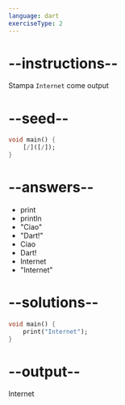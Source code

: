 ```yaml
---
language: dart
exerciseType: 2
---
```


# --instructions--

Stampa `Internet` come output

# --seed--

```dart
void main() {
    [/]([/]);
}
```

# --answers--

- print
- println
- "Ciao"
- "Dart!"
- Ciao
- Dart!
- Internet
- "Internet"

# --solutions--

```dart
void main() {
    print("Internet");
}
```

# --output--

Internet
